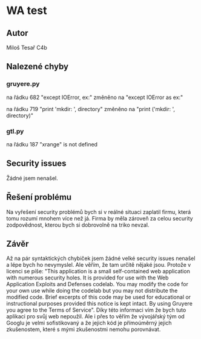 # WA test
 
## Autor
Miloš Tesař C4b

## Nalezené chyby

### gruyere.py

na řádku 682 "except IOError, ex:" změněno na "except IOError as ex:"

na řádku 719 "print 'mkdir: ', directory" změněno na "print ('mkdir: ', directory)"

### gtl.py
na řádku 187 "xrange" is not defined

## Security issues
Žádné jsem nenašel.

## Řešení problému
Na vyřešení security problémů bych si v reálné situaci zaplatil firmu, která tomu rozumí mnohem více než já. Firma by měla zároveň za celou security zodpovědnost, kterou bych si dobrovolně na triko nevzal.

## Závěr
Až na pár syntaktických chybiček jsem žádné velké security issues nenašel a lépe bych ho nevymyslel. Ale věřím, že tam určitě nějaké jsou. Protože v licenci se píše: "This application is a small self-contained web application with numerous security holes. It is provided for use with the Web Application Exploits and Defenses codelab. You may modify the code for your own use while doing the codelab but you may not distribute the modified code. Brief excerpts of this code may be used for educational or instructional purposes provided this notice is kept intact. By using Gruyere you agree to the Terms of Service". Díky této informaci vím že bych tuto aplikaci pro svůj web nepoužil. Ale i přes to věřím že vývojářský tým od Googlu je velmi sofistikovaný a že jejich kód je přímoúměrný jejich zkušenostem, které s mými zkušenostmi nemohu porovnávat.